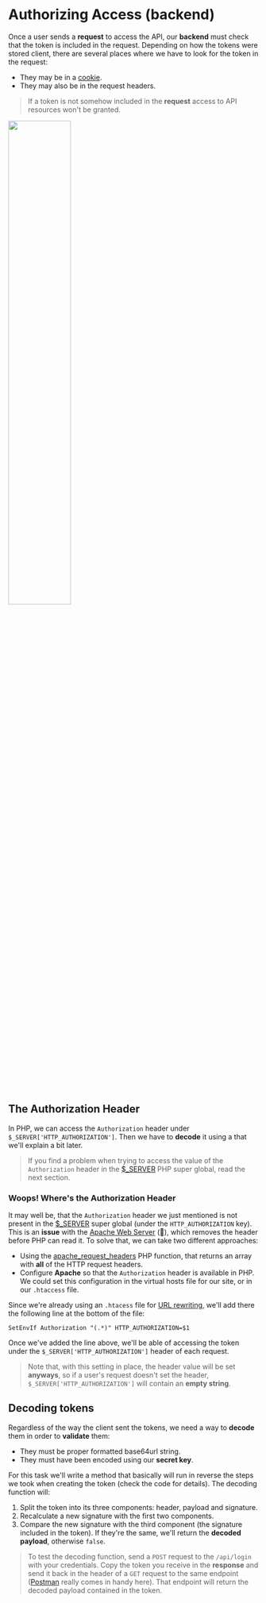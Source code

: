 # Authorizing Access (backend)
Once a user sends a **request** to access the API, our **backend** must check that the token is included in the request. Depending on how the tokens were stored client, there are several places where we have to look for the token in the request:

* They may be in a [cookie]().
* They may also be in the request headers.

> If a token is not somehow included in the **request** access to API resources won't be granted.

<img width="50%" src="./images/show-me-token.jpeg" />

## The Authorization Header
In PHP, we can access the `Authorization` header under `$_SERVER['HTTP_AUTHORIZATION']`. Then we have to **decode** it using a that we'll explain a bit later.

> If you find a problem when trying to access the value of the `Authorization` header in the [$_SERVER](https://www.php.net/reserved.variables.server) PHP super global, read the next section.

### Woops! Where's the Authorization Header
It may well be, that the `Authorization` header we just mentioned is not present in the [$_SERVER](https://www.php.net/reserved.variables.server) super global (under the `HTTP_AUTHORIZATION` key). This is an **issue** with the [Apache Web Server](https://httpd.apache.org/) (💩), which removes the header before PHP can read it. To solve that, we can take two different approaches:

* Using the [apache_request_headers](https://www.php.net/manual/en/function.apache-request-headers.php) PHP function, that returns an array with **all** of the HTTP request headers.
* Configure **Apache** so that the `Authorization` header is available in PHP. We could set this configuration in the virtual hosts file for our site, or in our `.htaccess` file.

Since we're already using an `.htacess` file for [URL rewriting](https://en.wikipedia.org/wiki/Rewrite_engine), we'll add there the following line at the bottom of the file:
```
SetEnvIf Authorization "(.*)" HTTP_AUTHORIZATION=$1
```

Once we've added the line above, we'll be able of accessing the token under the `$_SERVER['HTTP_AUTHORIZATION']` header of each request.

> Note that, with this setting in place, the header value will be set **anyways**, so if a user's request doesn't set the header, `$_SERVER['HTTP_AUTHORIZATION']` will contain an **empty string**.

## Decoding tokens
Regardless of the way the client sent the tokens, we need a way to **decode** them in order to **validate** them:

* They must be proper formatted base64url string.
* They must have been encoded using our **secret key**.

For this task we'll write a method that basically will run in reverse the steps we took when creating the token (check the code for details). The decoding function will:

1. Split the token into its three components: header, payload and signature.
2. Recalculate a new signature with the first two components.
3. Compare the new signature with the third component (the signature included in the token). If they're the same, we'll return the **decoded payload**, otherwise `false`.

> To test the decoding function, send a `POST` request to the `/api/login` with your credentials. Copy the token you receive in the **response** and send it back in the header of a `GET` request to the same endpoint ([Postman](https://www.postman.com/) really comes in handy here). That endpoint will return the decoded payload contained in the token.
